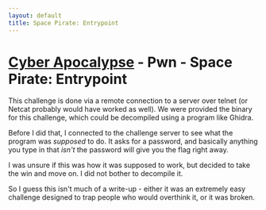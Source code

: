 ```yaml
---
layout: default
title: Space Pirate: Entrypoint
---
```


# [Cyber Apocalypse](../index.md) - Pwn - Space Pirate: Entrypoint

This challenge is done via a remote connection to a server over telnet (or Netcat probably would have worked as well).
We were provided the binary for this challenge, which could be decompiled using a program like Ghidra.

Before I did that, I connected to the challenge server to see what the program was *supposed* to do. It asks for a password, and basically anything you type in that *isn't* the password will give you the flag right away. 

I was unsure if this was how it was supposed to work, but decided to take the win and move on. I did not bother to decompile it.

So I guess this isn't much of a write-up - either it was an extremely easy challenge designed to trap people who would overthink it, or it was broken.